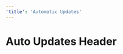 ```yaml
---
'title': 'Automatic Updates'
---
```


# Auto Updates Header


<!-- ##DOCS-SOURCER-START
{"sourcePlugin":"Local File Copier","hash":"22b1520b9377b1ea0f5e40b49d490b9b"}
##DOCS-SOURCER-END -->
